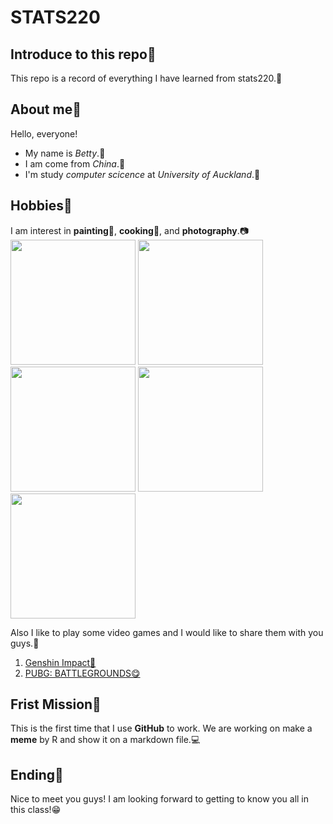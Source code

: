 # STATS220
## Introduce to this repo🧡
This repo is a record of everything I have learned from stats220.💖 

## About me💛
Hello, everyone! 
- My name is *Betty*.👧 
- I am come from *China*.🐼
- I'm study *computer scicence* at *University of Auckland*.🎒

## Hobbies💙
I am interest in **painting**🎨, **cooking**🥣, and **photography**.📷   
<img src="https://user-images.githubusercontent.com/127488902/224460065-579f5d5b-e069-4792-b17f-3477f8af1bae.jpg" wideth ="400" height ="200">
<img src="https://user-images.githubusercontent.com/127488902/224460105-2e8837fc-e1d1-4bed-9e16-2338d8b53387.png" wideth ="400" height ="200">
<img src="https://user-images.githubusercontent.com/127488902/224460139-2cc95cbb-1446-4901-a3b3-d05ed6468717.jpg" wideth ="400" height ="200">
<img src="https://user-images.githubusercontent.com/127488902/224461639-b96a95b8-0735-4aa6-a7eb-a083a05a9ad4.jpg" wideth ="400" height ="200">
<img src="https://user-images.githubusercontent.com/127488902/224461717-f9a724b6-4301-4127-8c97-5f0adb39494e.jpg" wideth ="400" height ="200">

  Also I like to play some video games and I would like to share them with you guys.🥰
1. [Genshin Impact🤩](https://genshin.hoyoverse.com/en/)
2. [PUBG: BATTLEGROUNDS😋](https://store.steampowered.com/app/578080/PUBG_BATTLEGROUNDS/)

## Frist Mission💚
This is the first time that I use **GitHub** to work. We are working on make a **meme** by R and show it on a markdown file.💻

## Ending💜
Nice to meet you guys! I am looking forward to getting to know you all in this class!😁
